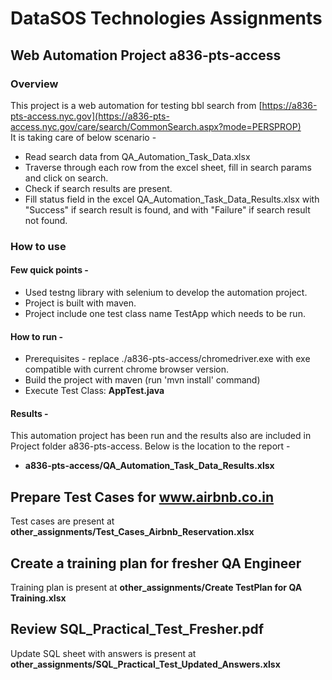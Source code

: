 # DataSOS Technologies Assignments

## Web Automation Project a836-pts-access
### Overview
This project is a web automation for testing bbl search from [https://a836-pts-access.nyc.gov](https://a836-pts-access.nyc.gov/care/search/CommonSearch.aspx?mode=PERSPROP) 
<br>It is taking care of below scenario -
* Read search data from QA_Automation_Task_Data.xlsx
* Traverse through each row from the excel sheet, fill in search params and click on search.
* Check if search results are present.
* Fill status field in the excel QA_Automation_Task_Data_Results.xlsx with "Success" if search result is found, and with "Failure" if search result not found.

### How to use
#### Few quick points -
* Used testng library with selenium to develop the automation project. 
* Project is built with maven.
* Project include one test class name TestApp which needs to be run.
  
#### How to run -
* Prerequisites - replace ./a836-pts-access/chromedriver.exe with exe compatible with current chrome browser version. 
* Build the project with maven (run 'mvn install' command)
* Execute Test Class: **AppTest.java**

#### Results -
This automation project has been run and the results also are included in Project folder a836-pts-access. Below is the location to the report -
* **a836-pts-access/QA_Automation_Task_Data_Results.xlsx**

## Prepare Test Cases for www.airbnb.co.in
Test cases are present at **other_assignments/Test_Cases_Airbnb_Reservation.xlsx**

## Create a training plan for fresher QA Engineer
Training plan is present at **other_assignments/Create TestPlan for QA Training.xlsx**

## Review SQL_Practical_Test_Fresher.pdf 
Update SQL sheet with answers is present at **other_assignments/SQL_Practical_Test_Updated_Answers.xlsx**
